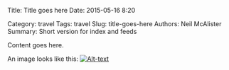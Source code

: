 Title: Title goes here
Date: 2015-05-16 8:20

Category: travel
Tags: travel
Slug: title-goes-here
Authors: Neil McAlister
Summary: Short version for index and feeds

Content goes here.

An image looks like this: 
[![Alt-text]({photo}imagename.jpg)]({filename}images/imagename.jpg)